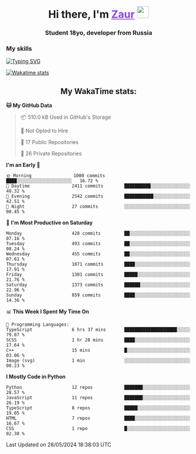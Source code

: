 <h1 align="center">
    Hi there, I'm 
    <a href="https://t.me/skyguy" target="_blank" style="color: #8C43EA">Zaur</a>
    <img src="https://github.com/blackcater/blackcater/raw/main/images/Hi.gif" height="32">
</h1>

<h3 align="center">
    Student 18yo, developer from Russia
</h3>  

### **My skills**
[![Typing SVG](https://readme-typing-svg.herokuapp.com?font=Oxanium&duration=3000&pause=1500&color=8C43EA&height=30&lines=Python:+FastAPI,+Flask,+Aiogram,+Telethon;SQL:+PostgreSQL,+SQLite;JavaScript/TypeScript:+React.js;HTML+(PUG),+CSS+(SCSS))](https://git.io/typing-svg)

[![Wakatime stats](https://github-readme-stats.vercel.app/api/wakatime?username=skyguy&hide_title=true&show_icons=true&title_color=8C43EA&icon_color=BE57EA&bg_color=30,191919,341b56&text_color=B1B1B1&border_radius=10&hide_border=true)](https://github.com/anuraghazra/github-readme-stats)


<h2 align="center"> My WakaTime stats: </h2>

<!--START_SECTION:waka-->
**🐱 My GitHub Data** 

> 📦 510.0 kB Used in GitHub's Storage 
 > 
> 🚫 Not Opted to Hire
 > 
> 📜 17 Public Repositories 
 > 
> 🔑 26 Private Repositories 
 > 
**I'm an Early 🐤** 

```text
🌞 Morning                1000 commits        ████░░░░░░░░░░░░░░░░░░░░░   16.72 % 
🌆 Daytime                2411 commits        ██████████░░░░░░░░░░░░░░░   40.32 % 
🌃 Evening                2542 commits        ███████████░░░░░░░░░░░░░░   42.51 % 
🌙 Night                  27 commits          ░░░░░░░░░░░░░░░░░░░░░░░░░   00.45 % 
```
📅 **I'm Most Productive on Saturday** 

```text
Monday                   428 commits         ██░░░░░░░░░░░░░░░░░░░░░░░   07.16 % 
Tuesday                  493 commits         ██░░░░░░░░░░░░░░░░░░░░░░░   08.24 % 
Wednesday                455 commits         ██░░░░░░░░░░░░░░░░░░░░░░░   07.61 % 
Thursday                 1071 commits        ████░░░░░░░░░░░░░░░░░░░░░   17.91 % 
Friday                   1301 commits        █████░░░░░░░░░░░░░░░░░░░░   21.76 % 
Saturday                 1373 commits        ██████░░░░░░░░░░░░░░░░░░░   22.96 % 
Sunday                   859 commits         ████░░░░░░░░░░░░░░░░░░░░░   14.36 % 
```


📊 **This Week I Spent My Time On** 

```text
💬 Programming Languages: 
TypeScript               6 hrs 37 mins       ████████████████████░░░░░   79.07 % 
SCSS                     1 hr 28 mins        ████░░░░░░░░░░░░░░░░░░░░░   17.64 % 
C++                      15 mins             █░░░░░░░░░░░░░░░░░░░░░░░░   03.06 % 
Image (svg)              1 min               ░░░░░░░░░░░░░░░░░░░░░░░░░   00.23 % 
```

**I Mostly Code in Python** 

```text
Python                   12 repos            ███████░░░░░░░░░░░░░░░░░░   28.57 % 
JavaScript               11 repos            ███████░░░░░░░░░░░░░░░░░░   26.19 % 
TypeScript               8 repos             █████░░░░░░░░░░░░░░░░░░░░   19.05 % 
HTML                     7 repos             ████░░░░░░░░░░░░░░░░░░░░░   16.67 % 
CSS                      1 repo              █░░░░░░░░░░░░░░░░░░░░░░░░   02.38 % 
```




 Last Updated on 28/05/2024 18:38:03 UTC
<!--END_SECTION:waka-->
